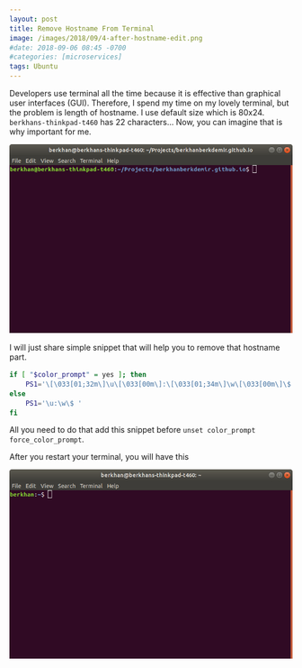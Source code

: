 ```yaml
---
layout: post
title: Remove Hostname From Terminal
image: /images/2018/09/4-after-hostname-edit.png
#date: 2018-09-06 08:45 -0700
#categories: [microservices]
tags: Ubuntu
---
```


Developers use terminal all the time because it is effective than graphical
user interfaces (GUI). Therefore, I spend my time on my lovely terminal, but
the problem is length of hostname. I use default size which is 80x24.
`berkhans-thinkpad-t460` has 22 characters... Now, you can imagine that is why
important for me.

[
![Before hostname change](/images/2018/09/3-before-hostname-edit.png)
](/images/2018/09/3-before-hostname-edit.png)

I will just share simple snippet that will help you to remove that hostname
part.

```bash
if [ "$color_prompt" = yes ]; then
    PS1='\[\033[01;32m\]\u\[\033[00m\]:\[\033[01;34m\]\w\[\033[00m\]\$ '
else
    PS1='\u:\w\$ '
fi
```

All you need to do that add this snippet before
`unset color_prompt force_color_prompt`.

After you restart your terminal, you will have this

[
![After hostname change](/images/2018/09/4-after-hostname-edit.png)
](/images/2018/09/4-after-hostname-edit.png)

